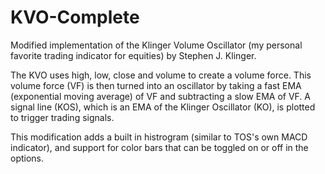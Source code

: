 # KVO-Complete
Modified implementation of the Klinger Volume Oscillator (my personal favorite trading indicator for equities) by Stephen J. Klinger.

The KVO uses high, low, close and volume to create a volume force. This volume force (VF) is then turned into an oscillator by taking a fast EMA (exponential moving average) of VF and subtracting a slow EMA of VF. A signal line (KOS), which is an EMA of the Klinger Oscillator (KO), is plotted to trigger trading signals.

This modification adds a built in histrogram (similar to TOS's own MACD indicator), and support for color bars that can be toggled on or off in the options.
